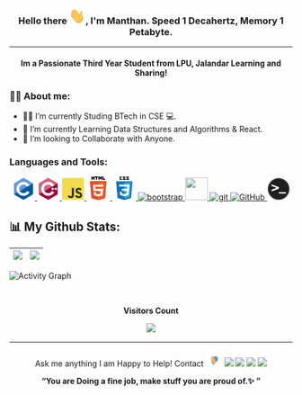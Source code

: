 ### <p align="center"> Hello there <img src="https://github.com/ManthanUgemuge/ManthanUgemuge/blob/main/Assets/Hi.gif" height="29px" width="29px">, I'm <b> Manthan. Speed 1 Decahertz, Memory 1 Petabyte.</b> </p>
*****
#### <p align="center"> Im a Passionate Third Year Student from  LPU, Jalandar Learning and Sharing!  </p> 
<!-- -<h3 align="center">📄<a href="https://github.com/ManthanUgemuge/Resume/blob/main/"> My Resume </a> </h3></div>-->

### 🙋‍♂️ About me:

- 👨‍💻 I’m currently Studing BTech in CSE 💻.
- 🌱 I’m currently Learning  Data Structures and Algorithms & React.
- 🤝 I’m looking to Collaborate with Anyone.

### Languages and Tools:

<p align="center"> 
<a href="https://www.cprogramming.com/" target="_blank"> <img src="https://raw.githubusercontent.com/devicons/devicon/master/icons/c/c-original.svg" alt="c" width="40" height="40"/> </a>
<a href="https://www.w3schools.com/cpp/" target="_blank"> <img src="https://raw.githubusercontent.com/devicons/devicon/master/icons/cplusplus/cplusplus-original.svg" alt="cplusplus" width="40" height="40"/> </a>
 <a href="https://developer.mozilla.org/en-US/docs/Web/JavaScript" target="_blank"> <img src="https://raw.githubusercontent.com/devicons/devicon/master/icons/javascript/javascript-original.svg" alt="javascript" width="40" height="40"/> </a>
<a href="https://developer.mozilla.org/en-US/docs/Web/HTML" target="_blank"> <img src="https://raw.githubusercontent.com/github/explore/80688e429a7d4ef2fca1e82350fe8e3517d3494d/topics/html/html.png" alt="HTML5" width="42" height="42"/> </a>
<a href="https://developer.mozilla.org/en-US/docs/Web/CSS" target="_blank"> <img src="https://raw.githubusercontent.com/github/explore/80688e429a7d4ef2fca1e82350fe8e3517d3494d/topics/css/css.png" alt="CSS3" width="42" height="42"/> </a>
<a href="https://getbootstrap.com" target="_blank"> <img src="https://img.icons8.com/color/48/000000/bootstrap.png" alt="bootstrap" width="46" height="46"/> </a>
<a href="https://www.w3schools.com/php/" target="_blank"> <img src="https://cdn.jsdelivr.net/gh/devicons/devicon/icons/php/php-original.svg" width="40" height="40"/> </a>
<a href="https://git-scm.com/" target="_blank"> <img src="https://www.vectorlogo.zone/logos/git-scm/git-scm-icon.svg" alt="git" width="40" height="40"/> </a>
<a href="https://github.com/" target="_blank"><img src="https://img.icons8.com/fluency/48/000000/github.png" alt="GitHub" width="44" height="44"/> </a>
<a href="https://www.lifewire.com/how-to-open-command-prompt-2618089" target="_blank"><img src="https://raw.githubusercontent.com/github/explore/80688e429a7d4ef2fca1e82350fe8e3517d3494d/topics/terminal/terminal.png" alt="Terminal" width="40" height="40"/> </a>

<!-- <p align="left"> 
<img align="left" alt="Java" width="26px" src="https://raw.githubusercontent.com/jmnote/z-icons/master/svg/java.svg" />
    <a style="padding-right:8px;" href="https://www.mysql.com/" target="_blank"> <img src="https://img.icons8.com/fluent/50/000000/mysql-logo.png"/> </a>
     &nbsp;
    <a href="https://www.mongodb.com/" target="_blank"> <img src="https://raw.githubusercontent.com/devicons/devicon/master/icons/mongodb/mongodb-original-wordmark.svg" alt="mongodb" width="48" height="48"/> </a> 
     &nbsp;
    <a href="https://firebase.google.com/" target="_blank"> <img src="https://img.icons8.com/color/48/000000/firebase.png"/> </a> 
     &nbsp;
    <a href="https://postman.com" target="_blank"> <img src="https://www.vectorlogo.zone/logos/getpostman/getpostman-icon.svg" alt="postman" width="45" height="45"/> </a>   
     &nbsp;
    <a href="https://git-scm.com/" target="_blank"> <img src="https://img.icons8.com/color/48/000000/git.png"/> </a> 
     &nbsp;
      <a style="padding-right:8px;" href="https://nodejs.org" target="_blank"> <img src="https://img.icons8.com/color/48/000000/nodejs.png"/> </a> 
       &nbsp;
</p>
!-->
<br />

## 📊 My Github Stats:

|<img src="https://github-readme-stats.vercel.app/api?username=ManthanUgemuge&show_icons=true&theme=tokyonight" />|<img src="https://github-readme-streak-stats.herokuapp.com/?user=ManthanUgemuge&theme=tokyonight" />|
| ------------- | ------------- |
<p align="">
 <a><img alt="Activity Graph" src="https://activity-graph.herokuapp.com/graph?username=ManthanUgemuge&theme=react-dark" /></a>
</p


*****
<div align="center">
<br><p align="centre"><b>Visitors Count</b></p>  
<a href="https://visitorbadge.io/status?path=ManthanUgemuge"><img src="https://api.visitorbadge.io/api/visitors?path=ManthanUgemuge&label=PROFILE%20VISITS&countColor=%2396f596" /></a>
<br></div>
</p>

<hr>
<p align="center">
  Ask me anything I am Happy to Help! Contact <img src="https://github.com/ManthanUgemuge/ManthanUgemuge/blob/main/Assets/Handshake.gif" height="29px" width="29px>
 below
   
   <p align="center">
<a target="_blank" href="mailto:manthan.ugemuge2@gmail.com"><img src="https://img.shields.io/badge/-Gmail-D14836?style=for-the-badge&logo=Gmail&logoColor=white"></img></a>
<a target="_blank" href="https://www.instagram.com/manthanugemuge/"><img src="https://img.shields.io/badge/Instagram-E4405F?style=for-the-badge&logo=instagram&logoColor=white"></img></a>
<a target="_blank" href="https://www.linkedin.com/in/manthanugemuge/"><img src="https://img.shields.io/badge/-LinkedIn-0077B5?style=for-the-badge&logo=Linkedin&logoColor=white"></img></a>
<a target="_blank" href="https://twitter.com/ManthanUgemuge"><img src="https://img.shields.io/badge/-Twitter-1DA1F2?style=for-the-badge&logo=Twitter&logoColor=white"></img></a>
</p>

<p align="center">
<b>“You are Doing a fine job, make stuff you are proud of.✨ ” </i>
</p>
